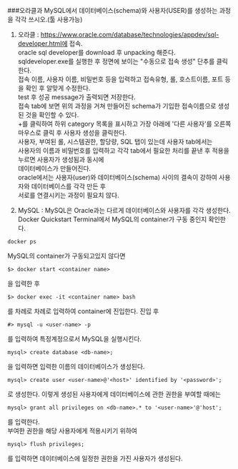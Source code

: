 ###오라클과 MySQL에서 데이터베이스(schema)와 사용자(USER)를 생성하는 과정을 각각 쓰시오.(툴 사용가능)
1. 오라클 : https://www.oracle.com/database/technologies/appdev/sql-developer.html에 접속.  
   oracle sql developer를 download 후 unpacking 해준다.  
   sqldeveloper.exe를 실행한 후 정면에 보이는 "수동으로 접속 생성" 단추를 클릭한다.  
   접속 이름, 사용자 이름, 비밀번호 등을 입력하고 접속유형, 롤, 호스트이름, 포트 등을 확인 후 알맞게 수정한다.  
   test 후 성공 message가 출력되면 저장한다.  
   접속 tab에 보면 위의 과정을 거쳐 만들어진 schema가 기입한 접속이름으로 생성된 것을 확인할 수 있다.  
   +를 클릭하여 하위 category 목록을 표시하고 가장 아래에 '다른 사용자'를 오른쪽 마우스로 클릭 후 사용자 생성을 클릭한다.  
   사용자, 부여된 롤, 시스템권한, 할당량, SQL 탭이 있는데 사용자 tab에서는  
   사용자의 이름과 비밀번호를 입력하고 각각 tab에서 필요한 처리를 끝낸 후 적용을 누르면 사용자가 생성됨과 동시에  
   데이터베이스가 만들어진다.  
   oracle에서는 사용자(user)와 데이터베이스(schema) 사이의 결속이 강하여 사용자와 데이터베이스를 각각 만든 후  
   서로를 연결시키는 과정이 필요치 않다.

2. MySQL : MySQL은 Oracle과는 다르게 데이터베이스와 사용자를 각각 생성한다.  
   Docker Quickstart Terminal에서 MySQL의 container가 구동 중인지 확인한다.
```
docker ps
```
MySQL의 container가 구동되고있지 않다면
```
$> docker start <container name>
```
을 입력한 후
```
$> docker exec -it <container name> bash
```
를 차례로 차례로 입력하여 container에 진입한다. 진입 후
```
#> mysql -u <user-name> -p
```
를 입력하여 특정계정으로서 MySQL을 실행시킨다.
```
mysql> create database <db-name>;
```
을 입력하면 입력한 이름의 데이터베이스가 생성된다.  
```
mysql> create user <user-name>@'<host>' identified by '<password>';
```
로 생성한다. 이렇게 생성된 사용자에게 데이터베이스에 관한 권한을 부여할 때에는
```
mysql> grant all privileges on <db-name>.* to '<user-name>'@'host';
```
를 입력한다.  
부여한 권한을 해당 사용자에게 적용시키기 위하여
```
mysql> flush privileges;
```
를 입력하면 데이터베이스에 일정한 권한을 가진 사용자가 생성된다.
